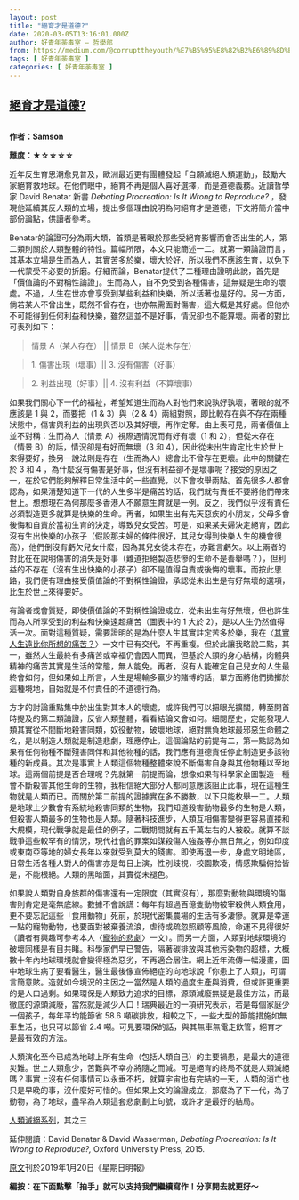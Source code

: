 ```yaml
---
layout: post
title: "絕育才是道德?"
date: 2020-03-05T13:16:01.000Z
author: 好青年荼毒室 — 哲學部
from: https://medium.com/@corrupttheyouth/%E7%B5%95%E8%82%B2%E6%89%8D%E6%98%AF%E9%81%93%E5%BE%B7-75d3558f0531?source=rss-85307064eb48------2
tags: [ 好青年荼毒室 ]
categories: [ 好青年荼毒室 ]
---
```

<!--1583414161000-->
[絕育才是道德?](https://medium.com/@corrupttheyouth/%E7%B5%95%E8%82%B2%E6%89%8D%E6%98%AF%E9%81%93%E5%BE%B7-75d3558f0531?source=rss-85307064eb48------2)
------

<div>
<figure><img alt="" src="https://cdn-images-1.medium.com/max/1024/1*BcGKTTKR0s6-_ut98WWbzg.png" /></figure><p><strong>作者：Samson</strong></p><p><strong>難度：★☆☆☆☆</strong></p><p>近年反生育思潮愈見普及，歐洲最近更有團體發起「自願滅絕人類運動」，鼓勵大家絕育救地球。在他們眼中，絕育不再是個人喜好選擇，而是道德義務。近讀哲學家 David Benatar 新書 <em>Debating Procreation: Is It Wrong to Reproduce?</em> ，發現他延續其反人類的立場，提出多個理由說明為何絕育才是道德，下文將簡介當中部份論點，供讀者參考。</p><p>Benatar的論證可分為兩大類，首類是著眼於那些受絕育影響而會否出生的人，第二類則關於人類整體的特性。篇幅所限，本文只能簡述一二。就第一類論證而言，其基本立場是生而為人，其實苦多於樂，壞大於好，所以我們不應該生育，以免下一代蒙受不必要的折磨。仔細而論，Benatar提供了二種理由證明此說，首先是「價值論的不對稱性論證」。生而為人，自不免受到各種傷害，這無疑是生命的壞處。不過，人生在世亦會享受到某些利益和快樂，所以活著也是好的。另一方面，倘若某人不曾出生，既然不曾存在，也亦無需面對傷害，這大概是其好處。但他亦不可能得到任何利益和快樂，雖然這並不是好事，情況卻也不能算壞。兩者的對比可表列如下：</p><blockquote>情景 A（某人存在） || 情景 B（某人從未存在）</blockquote><blockquote>1. 傷害出現（壞事）|| 3. 沒有傷害（好事）</blockquote><blockquote>2. 利益出現（好事）|| 4. 沒有利益（不算壞事）</blockquote><p>如果我們關心下一代的福祉，希望知道生而為人對他們來說孰好孰壞，著眼的就不應該是 1 與 2，而要把（1 &amp; 3）與（2 &amp; 4）兩組對照，即比較存在與不存在兩種狀態中，傷害與利益的出現與否以及其好壞，再作定奪。由上表可見，兩者價值上並不對稱：生而為人（情景 A）視際遇情況而有好有壞（1 和 2），但從未存在（情景 B）的話，情況卻是有好而無壞（3 和 4），因此從未出生肯定比生於世上來得要好，換另一說法則是存在（生而為人）總會比不曾存在更壞。此中的關鍵在於 3 和 4 ，為什麼沒有傷害是好事，但沒有利益卻不是壞事呢？接受的原因之一，在於它們能夠解釋日常生活中的一些直覺，以下會枚舉兩點。首先很多人都會認為，如果清楚知道下一代的人生多半是痛苦的話，我們就有責任不要將他們帶來世上。想想現在為何那麼多香港人不願意生育就是一例。反之，我們似乎沒有責任必須製造更多就算是快樂的生命。再者，如果生出有先天惡疾的小朋友，父母多會後悔和自責於當初生育的決定，導致兒女受苦。可是，如果某夫婦決定絕育，因此沒有生出快樂的小孩子（假設那夫婦的條件很好，其兒女得到快樂人生的機會很高），他們倒沒有虧欠兒女什麼，因為其兒女從未存在，亦難言虧欠。以上兩者的對比在在說明傷害的消失是好事（難道拒絕製造悲慘的生命不是善舉嗎？），但利益的不存在（沒有生出快樂的小孩子）卻不是值得自責或後悔的壞事。而按此思路，我們便有理由接受價值論的不對稱性論證，承認從未出生是有好無壞的選項，比生於世上來得要好。</p><p>有論者或會質疑，即使價值論的不對稱性論證成立，從未出生有好無壞，但也許生而為人所享受到的利益和快樂遠超痛苦（圖表中的 1 大於 2），是以人生仍然值得活一次。面對這種質疑，需要證明的是為什麼人生其實註定苦多於樂，我在〈<a href="https://corrupttheyouth.net/2019/01/11/%E4%B8%89%E6%9D%BE%E9%96%A3%EF%BC%9A%E5%85%B6%E5%AF%A6%E4%BA%BA%E7%94%9F%E9%81%A0%E6%AF%94%E4%BD%A0%E6%89%80%E6%83%B3%E7%9A%84%E7%97%9B%E8%8B%A6%EF%BC%9F/">其實人生遠比你所想的痛苦？</a>〉一文中已有交代，不再重複。但於此讓我略說二點，其一，雖然人生最終有多痛苦或幸福仍會因人而異，但基於人類的身心結構，肉體與精神的痛苦其實是生活的常態，無人能免。再者，沒有人能確定自己兒女的人生最終會如何，但如果如上所言，人生是場輸多贏少的賭博的話，單方面將他們拋擲於這種境地，自始就是不付責任的不道德行為。</p><p>方才的討論重點集中於出生對其本人的壞處，或許我們可以把眼光擴闊，轉至開首時提及的第二類論證，反省人類整體，看看結論又會如何。細閱歷史，定能發現人類其實從不間斷地殺害同類，奴役動物，破壞地球，絕對無負地球最邪惡生命體之名，是以制造人類就是制造悲劇，理應停止。這個論點的前提有二，第一點認為如果有任何物種不斷殘害同伴和其他物種的話，我們應有道德責任停止制造更多該物種的新成員。其次是事實上人類這個物種整體來說不斷傷害自身與其他物種以至地球。這兩個前提是否合理呢？先就第一前提而論，想像如果有科學家企圖製造一種會不斷殺害其他生命的生物，我相信絕大部分人都同意應該阻止此事，現在這種生物就是人類而已。而關於第二前提的證據實在多不勝數，以下只能枚舉一二。人類是地球上少數會有系統地殺害同類的生物，我們知道殺害動物最多的生物是人類，但殺害人類最多的生物也是人類。隨著科技進步，人類互相傷害變得更容易直接和大規模，現代戰爭就是最佳的例子，二戰期間就有五千萬左右的人被殺。就算不談戰爭這些較罕有的情況，現代社會的罪案如謀殺傷人強姦等亦無日無之，例如印度或東南亞等地的婦女長年以來就受到莫大的殘害。即使再退一步，身處文明地區，日常生活各種人對人的傷害亦是每日上演，性別歧視，校園欺凌，情感欺騙俯拾皆是，不能根絕。人類的黑暗面，其實從未褪色。</p><p>如果說人類對自身族群的傷害還有一定限度（其實沒有），那麼對動物與環境的傷害則肯定是毫無底線。數據不會說謊：每年有超過百億隻動物被宰殺供人類食用，更不要忘記這些「食用動物」死前，於現代密集農場的生活有多淒慘。就算是幸運一點的寵物動物，也要面對被棄養流浪，虐待或疏忽照顧等風險，命運不見得很好（讀者有興趣可參考本人〈<a href="https://corrupttheyouth.net/2018/04/24/%E4%B8%89%E6%9D%BE%E9%96%A3%EF%B9%95%E5%AF%B5%E7%89%A9%E7%9A%84%E6%82%B2%E5%8A%87/">寵物的悲劇</a>〉一文）。而另一方面，人類對地球環境的破壞同樣是有目共睹。科學家們早已警告，隔著碳排放與其他污染物的超標，大概數十年內地球環境就會變得極為惡劣，不再適合居住。網上近年流傳一幅漫畫，圖中地球生病了要看醫生，醫生最後像宣佈絕症的向地球說「你患上了人類」，可謂言簡意賅。造就如今境況的主因之一當然是人類的過度生產與消費，但或許更重要的是人口過剩。如果環保是人類致力追求的目標，源頭減廢無疑是最佳方法，而最徹底的源頭減廢，當然就是減少人口！瑞典最近的一項研究表示，若是每個家庭少一個孩子，每年平均能節省 58.6 噸碳排放，相較之下，一些大型的節能措施如無車生活，也只可以節省 2.4 噸。可見要環保的話，與其無車無電走飲管，絕育才是最有效的方法。</p><p>人類演化至今已成為地球上所有生命（包括人類自己）的主要禍患，是最大的道德災難。世上人類愈少，苦難與不幸亦將隨之而減。可是絕育的終局不就是人類滅絕嗎？事實上沒有任何事情可以永垂不朽，就算宇宙也有完結的一天，人類的消亡也只是早晚的事，沒什麼好可惜的。但如果上文的論證成立，那麼為了下一代，為了動物，為了地球，盡早為人類這套悲劇劃上句號，或許才是最好的結局。</p><p><a href="https://corrupttheyouth.net/?s=%E4%BA%BA%E9%A1%9E%E6%BB%85%E7%B5%95%E7%B3%BB%E5%88%97">人類滅絕系列</a>，其之三</p><p>延伸閱讀：David Benatar &amp; David Wasserman, <em>Debating Procreation: Is It Wrong to Reproduce?,</em> Oxford University Press, 2015.</p><p><a href="https://news.mingpao.com/pns/%E5%89%AF%E5%88%8A/article/20190120/s00005/1547922101425/%E4%B8%89%E6%9D%BE%E9%96%A3-%E7%B5%95%E8%82%B2%E6%89%8D%E6%98%AF%E9%81%93%E5%BE%B7">原文</a>刊於2019年1月20日《星期日明報》</p><p><strong>編按︰在下面點擊「拍手」就可以支持我們繼續寫作！分享開去就更好～</strong></p><img src="https://medium.com/_/stat?event=post.clientViewed&referrerSource=full_rss&postId=75d3558f0531" width="1" height="1" alt="">
</div>
